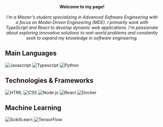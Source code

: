 <div align='center'>
    <b>Welcome to my page!</b><br><br>
    <i>
        I'm a Master's student specializing in Advanced Software Engineering with a focus on Model-Driven Engineering (MDE). I primarily work with TypeScript and React to develop dynamic   
        web applications. I'm passionate about exploring innovative solutions to real-world problems and constantly seek to expand my knowledge in software engineering.
    </i>
</div>
<h2>Main Languages</h2>
<div>
    <img src='https://img.shields.io/badge/javascript-black?style=for-the-badge&logo=javascript' alt='Javascript'>
    <img src='https://img.shields.io/badge/typescript-black?style=for-the-badge&logo=typescript' alt='Typescript'>
    <img src='https://img.shields.io/badge/python-black?style=for-the-badge&logo=python' alt='Python'>
</div>
<h2>Technologies & Frameworks</h2>
<div>
    <img src='https://img.shields.io/badge/html5-black?style=for-the-badge&logo=html5' alt='HTML'>
    <img src='https://img.shields.io/badge/css3-black?style=for-the-badge&logo=css3' alt='CSS'>
    <img src='https://img.shields.io/badge/node.js-black?style=for-the-badge&logo=node.js' alt='Node.js'>
    <img src='https://img.shields.io/badge/react-black?style=for-the-badge&logo=react' alt='React'>
    <img src='https://img.shields.io/badge/docker-black?style=for-the-badge&logo=docker' alt='Docker'>
</div>
<h2>Machine Learning</h2>
<div>
    <img src='https://img.shields.io/badge/ScikitLearn-black?style=for-the-badge&logo=scikitlearn' alt='ScikitLearn'>
    <img src='https://img.shields.io/badge/TensorFlow-black?style=for-the-badge&logo=tensorflow' alt='TensorFlow'>
</div>


